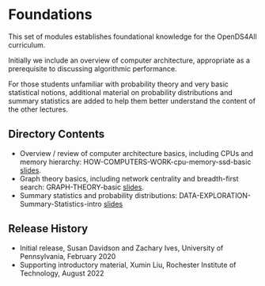 # Foundations

This set of modules establishes foundational knowledge for the OpenDS4All curriculum.

Initially we include an overview of computer architecture, appropriate as a prerequisite to discussing algorithmic performance.

For those students unfamiliar with probability theory and very basic statistical notions, additional material on probability distributions and summary statistics are added to help them better understand the content of the other lectures. 

## Directory Contents

* Overview / review of computer architecture basics, including CPUs and memory hierarchy: HOW-COMPUTERS-WORK-cpu-memory-ssd-basic [slides](HOW-COMPUTERS-WORK-cpu-memory-ssd-basic.pptx).
* Graph theory basics, including network centrality and breadth-first search: GRAPH-THEORY-basic [slides](GRAPH-THEORY-basic.pptx).
* Summary statistics and probability distributions: DATA-EXPLORATION-Summary-Statistics-intro [slides](DATA-EXPLORATION-Summary-Statistics-intro.pptx) 

## Release History

* Initial release, Susan Davidson and Zachary Ives, University of Pennsylvania, February 2020
* Supporting introductory material, Xumin Liu, Rochester Institute of Technology, August 2022

